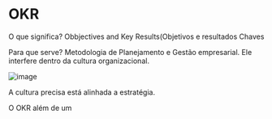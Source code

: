 # OKR

O que significa? Obbjectives and Key Results(Objetivos e resultados Chaves

Para que serve? Metodologia de Planejamento e Gestão empresarial. Ele interfere dentro da cultura organizacional.

![image](https://user-images.githubusercontent.com/52088444/231274843-1e5ec3d6-48af-400c-baee-8d2b5407dfe3.png)

A cultura precisa está alinhada a estratégia.

O OKR além de um 
